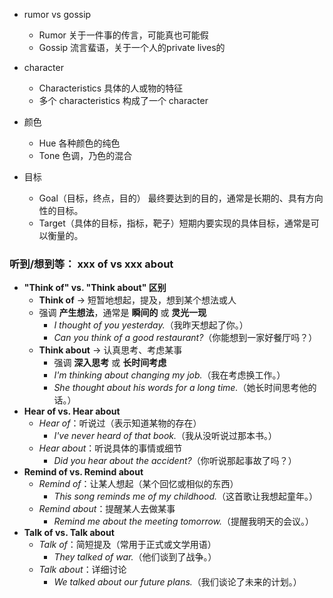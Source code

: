- rumor vs gossip
  - Rumor 关于一件事的传言，可能真也可能假
  - Gossip 流言蜚语，关于一个人的private lives的

- character
  - Characteristics 具体的人或物的特征
  - 多个 characteristics 构成了一个 character

- 颜色
  - Hue 各种颜色的纯色
  - Tone 色调，乃色的混合

- 目标
  - Goal（目标，终点，目的） 最终要达到的目的，通常是长期的、具有方向性的目标。
  - Target（具体的目标，指标，靶子）短期内要实现的具体目标，通常是可以衡量的。

### 听到/想到等： xxx of vs xxx about
- **"Think of" vs. "Think about" 区别**  
   - **Think of** → 短暂地想起，提及，想到某个想法或人 
   - 强调 **产生想法**，通常是 **瞬间的** 或 **灵光一现**
     - *I thought of you yesterday.*（我昨天想起了你。）
     - *Can you think of a good restaurant?*（你能想到一家好餐厅吗？）
   - **Think about** → 认真思考、考虑某事
     - 强调 **深入思考** 或 **长时间考虑**
     - *I'm thinking about changing my job.*（我在考虑换工作。）  
     - *She thought about his words for a long time.*（她长时间思考他的话。）  
- **Hear of vs. Hear about** 
   - *Hear of*：听说过（表示知道某物的存在）
     - *I've never heard of that book.*（我从没听说过那本书。）
   - *Hear about*：听说具体的事情或细节
     - *Did you hear about the accident?*（你听说那起事故了吗？）
- **Remind of vs. Remind about** 
   - *Remind of*：让某人想起（某个回忆或相似的东西）
     - *This song reminds me of my childhood.*（这首歌让我想起童年。）
   - *Remind about*：提醒某人去做某事
     - *Remind me about the meeting tomorrow.*（提醒我明天的会议。）
- **Talk of vs. Talk about** 
   - *Talk of*：简短提及（常用于正式或文学用语）
     - *They talked of war.*（他们谈到了战争。）
   - *Talk about*：详细讨论
     - *We talked about our future plans.*（我们谈论了未来的计划。）
